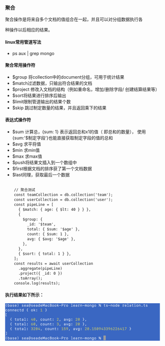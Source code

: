 ### 聚合

聚合操作是将来自多个文档的值组合在一起，并且可以对分组数据执行各

种操作以后相应的结果。

#### linux常用管道写法

* ps aux | grep mongo

#### 聚合常用操作符

* $group 将collection中的document分组，可用于统计结果
* $match过滤数据，只输出符合结果的文档
* $project 修改入文档的结构（例如重命名，增加/删除字段/ 创建结算结果等）
* $sort将结果进行排序后输出
* $limit限制管道输出的结果个数
* $skip 跳过制定数量的结果，并且返回乘下的结果

#### 表达式操作符

* $sum 计算总，{sum: 1} 表示返回总和x1的值（  即总和的数量），
  使用{sum:'$制定字段'}也能直接获取制定字段的值的总和
* $avg 求平将值
* $min 求min值
* $max 求max值
* $push将结果文插入到一个数组中
* $first根据文档的排序获了第一个文档数据
* $last同理，获取最后一个数据

```

    // 聚合测试
    const teamCollection = db.collection('team');
    const userCollection = db.collection('user');
    const pipeLine = [
      { $match: { age: { $lt: 40 } } },
      {
        $group: {
          _id: '$team',
          total: { $sum: '$age' },
          count: { $sum: 1 },
          avg: { $avg: '$age' },
        },
      },
      { $sort: { total: 1 } },
    ];
    const results = await userCollection
      .aggregate(pipeLine)
      .project({ _id: 0 })
      .toArray();
    console.log(results);
```

#### 执行结果如下所示：

![1665155593321](image/7-4聚合的概念和基本用法/1665155593321.png)
